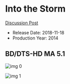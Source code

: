 # Into the Storm

[Discussion Post](https://www.avsforum.com/threads/bass-eq-for-filtered-movies.2995212/post-57158118)

* Release Date: 2018-11-18
* Production Year: 2014

## BD/DTS-HD MA 5.1

![img 0](https://i.imgur.com/u6MTE9r.jpg)

![img 1](https://i.imgur.com/T8WPMFU.jpg)

